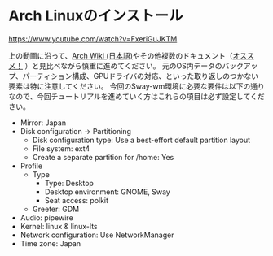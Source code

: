 # Arch Linuxのインストール

https://www.youtube.com/watch?v=FxeriGuJKTM

上の動画に沿って、[Arch Wiki (日本語)](https://wiki.archlinux.jp/index.php/%E3%82%A4%E3%83%B3%E3%82%B9%E3%83%88%E3%83%BC%E3%83%AB%E3%82%AC%E3%82%A4%E3%83%89)やその他複数のドキュメント（[オススメ！](https://zenn.dev/ytjvdcm/articles/0efb9112468de3) ）と見比べながら慎重に進めてください。
元のOS内データのバックアップ、パーティション構成、GPUドライバの対応、といった取り返しのつかない要素は特に注意してください。
今回のSway-wm環境に必要な要件は以下の通りなので、今回チュートリアルを進めていく方はこれらの項目は必ず設定してください。

- Mirror: Japan
- Disk configuration -> Partitioning
    - Disk configuration type: Use a best-effort default partition layout
    - File system: ext4
    - Create a separate partition for /home: Yes
- Profile
    - Type
        - Type: Desktop
        - Desktop environment: GNOME, Sway
        - Seat access: polkit
    - Greeter: GDM
- Audio: pipewire
- Kernel: linux & linux-lts
- Network configuration: Use NetworkManager
- Time zone: Japan


